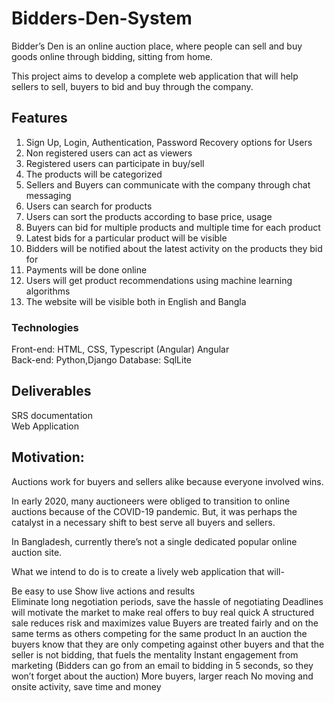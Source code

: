 # Bidders-Den-System
Bidder’s Den is an online auction place, where people can sell and buy goods online through bidding, sitting from home.

This project aims to develop a complete web application that will help sellers to sell, buyers to bid and buy through the company. 

## Features

1. Sign Up, Login, Authentication, Password Recovery options for Users
2. Non registered users can act as viewers 
3. Registered users can participate in buy/sell
4. The products will be categorized
5. Sellers and Buyers can communicate with the company through chat messaging 
6. Users can search for products 
7. Users can sort the products according to base price, usage
8. Buyers can bid for multiple products and multiple time for each product
9. Latest bids for a particular product will be visible
10. Bidders will be notified about the latest activity on the products they bid for
11. Payments will be done online
12. Users will get product recommendations using machine learning algorithms
13. The website will be visible both in English and Bangla

### Technologies
Front-end:
HTML, CSS, Typescript (Angular)
Angular <br>
Back-end:
Python,Django
Database:
SqlLite

## Deliverables

SRS documentation <br>
Web Application

## Motivation:

Auctions work for buyers and sellers alike because everyone involved wins. 

In early 2020, many auctioneers were obliged to transition to online auctions because of the COVID-19 pandemic. But, it was perhaps the catalyst in a necessary shift to best serve all buyers and sellers. 

In Bangladesh, currently there’s not a single dedicated popular online auction site.

What we intend to do is to create a lively web application that will-

Be easy to use 
Show live actions and results  
Eliminate long negotiation periods, save the hassle of negotiating
Deadlines will motivate the market to make real offers to buy real quick
A structured sale reduces risk and maximizes value
Buyers are treated fairly and on the same terms as others competing for the same product
In an auction the buyers know that they are only competing against other buyers and that the seller is not bidding, that fuels the mentality
Instant engagement from marketing (Bidders can go from an email to bidding in 5 seconds, so they won’t forget about the auction)
More buyers, larger reach
No moving and onsite activity, save time and money 
 
